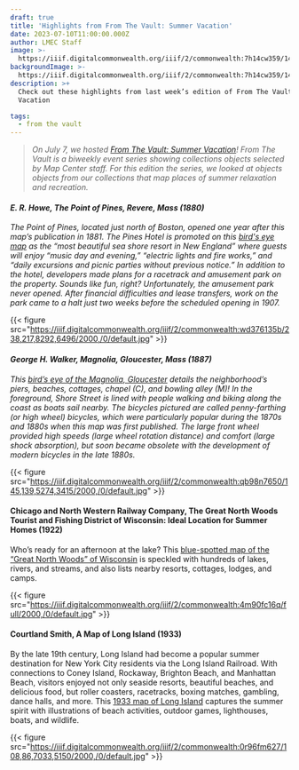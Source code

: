 ```yaml
---
draft: true
title: 'Highlights from From The Vault: Summer Vacation'
date: 2023-07-10T11:00:00.000Z
author: LMEC Staff
image: >-
  https://iiif.digitalcommonwealth.org/iiif/2/commonwealth:7h14cw359/146,1435,5342,3425/2000,/0/default.jpg
backgroundImage: >-
  https://iiif.digitalcommonwealth.org/iiif/2/commonwealth:7h14cw359/146,1435,5342,3425/2000,/0/default.jpg
description: >+
  Check out these highlights from last week’s edition of From The Vault: Summer
  Vacation

tags:
  - from the vault
---
```


> *On July 7, we hosted [From The Vault: Summer Vacation](https://www.leventhalmap.org/event/from-the-vault-collections-showing-summer-vacation/)! From The Vault is a biweekly event series showing collections objects selected by Map Center staff. For this edition the series, we looked at objects objects from our collections that map places of summer relaxation and recreation.*

#### *E. R. Howe, The Point of Pines, Revere, Mass (1880)*

*The Point of Pines, located just north of Boston, opened one year after this map’s publication in 1881. The Pines Hotel is promoted on this [bird's eye map](https://collections.leventhalmap.org/search/commonwealth:wd3761342) as the “most beautiful sea shore resort in New England” where guests will enjoy “music day and evening,” “electric lights and fire works,” and “daily excursions and picnic parties without previous notice.” In addition to the hotel, developers made plans for a racetrack and amusement park on the property. Sounds like fun, right? Unfortunately, the amusement park never opened. After financial difficulties and lease transfers, work on the park came to a halt just two weeks before the scheduled opening in 1907.*

{{< figure src="https://iiif.digitalcommonwealth.org/iiif/2/commonwealth:wd376135b/238,217,8292,6496/2000,/0/default.jpg" >}}

#### *George H. Walker, Magnolia, Gloucester, Mass (1887)*

*This [bird’s eye of the Magnolia, Gloucester](https://collections.leventhalmap.org/search/commonwealth:x633f9030) details the neighborhood’s piers, beaches, cottages, chapel (C), and bowling alley (M)! In the foreground, Shore Street is lined with people walking and biking along the coast as boats sail nearby. The bicycles pictured are called penny-farthing (or high wheel) bicycles, which were particularly popular during the 1870s and 1880s when this map was first published. The large front wheel provided high speeds (large wheel rotation distance) and comfort (large shock absorption), but soon became obsolete with the development of modern bicycles in the late 1880s.*

{{< figure src="https://iiif.digitalcommonwealth.org/iiif/2/commonwealth:qb98n7650/145,139,5274,3415/2000,/0/default.jpg" >}}

#### Chicago and North Western Railway Company, The Great North Woods Tourist and Fishing District of Wisconsin: Ideal Location for Summer Homes (1922)

Who’s ready for an afternoon at the lake? This [blue-spotted map of the “Great North Woods” of Wisconsin](https://collections.leventhalmap.org/search/commonwealth:4m90fc15f) is speckled with hundreds of lakes, rivers, and streams, and also lists nearby resorts, cottages, lodges, and camps. 

{{< figure src="https://iiif.digitalcommonwealth.org/iiif/2/commonwealth:4m90fc16q/full/2000,/0/default.jpg" >}}

#### Courtland Smith, A Map of Long Island (1933)

By the late 19th century, Long Island had become a popular summer destination for New York City residents via the Long Island Railroad. With connections to Coney Island, Rockaway, Brighton Beach, and Manhattan Beach, visitors enjoyed not only seaside resorts, beautiful beaches, and delicious food, but roller coasters, racetracks, boxing matches, gambling, dance halls, and more. This [1933 map of Long Island](https://collections.leventhalmap.org/search/commonwealth:0r96fm61z) captures the summer spirit with illustrations of beach activities, outdoor games, lighthouses, boats, and wildlife. 

{{< figure src="https://iiif.digitalcommonwealth.org/iiif/2/commonwealth:0r96fm627/108,86,7033,5150/2000,/0/default.jpg" >}}
